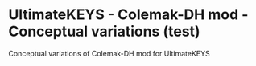 # UltimateKEYS - Colemak-DH mod - Conceptual variations (test)

Conceptual variations of Colemak-DH mod for UltimateKEYS
